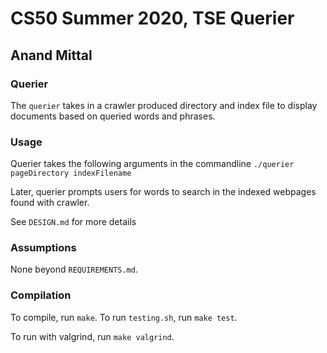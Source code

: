 # CS50 Summer 2020, TSE Querier
## Anand Mittal

### Querier
The `querier` takes in a crawler produced directory and index file to display documents based on queried words and phrases.

### Usage
Querier takes the following arguments in the commandline `./querier pageDirectory indexFilename`

Later, querier prompts users for words to search in the indexed webpages found with crawler.

See `DESIGN.md` for more details

### Assumptions
None beyond `REQUIREMENTS.md`.

### Compilation
To compile, run `make`.
To run `testing.sh`, run `make test`.

To run with valgrind, run `make valgrind`.
